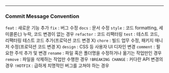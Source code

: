 ---

### Commit Message Convention

`feat` : 새로운 기능 추가
`fix` : 버그 수정
`docs` : 문서 수정
`style` : 코드 formatting, 세미콜론(;) 누락, 코드 변경이 없는 경우
`refactor` : 코드 리팩터링
`test` : 테스트 코드, 리팩터링 테스트 코드 추가(프로덕션 코드 변경 X)
`chore` : 빌드 업무 수정, 패키지 매니저 수정(프로덕션 코드 변경 X)
`design` : CSS 등 사용자 UI 디자인 변경
`comment` : 필요한 주석 추가 및 변경
`rename` : 파일 혹은 폴더명을 수정하거나 옮기는 작업만인 경우
`remove` : 파일을 삭제하는 작업만 수행한 경우
`!BREAKING CHANGE` : 커다란 API 변경의 경우
`!HOTFIX` : 급하게 치명적인 버그를 고쳐야 하는 경우
